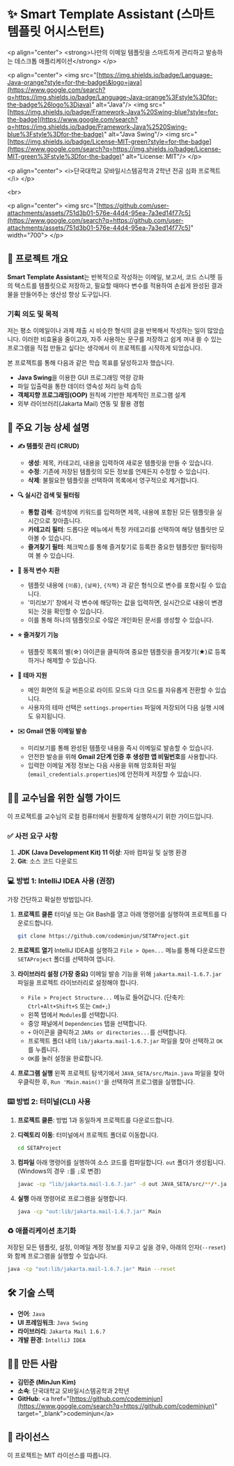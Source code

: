 # ✨ Smart Template Assistant (스마트 템플릿 어시스턴트)

\<p align="center"\>
\<strong\>나만의 이메일 템플릿을 스마트하게 관리하고 발송하는 데스크톱 애플리케이션\</strong\>
\</p\>

\<p align="center"\>
\<img src="[https://img.shields.io/badge/Language-Java-orange?style=for-the-badge\&logo=java](https://www.google.com/search?q=https://img.shields.io/badge/Language-Java-orange%3Fstyle%3Dfor-the-badge%26logo%3Djava)" alt="Java"/\>
\<img src="[https://img.shields.io/badge/Framework-Java%20Swing-blue?style=for-the-badge](https://www.google.com/search?q=https://img.shields.io/badge/Framework-Java%2520Swing-blue%3Fstyle%3Dfor-the-badge)" alt="Java Swing"/\>
\<img src="[https://img.shields.io/badge/License-MIT-green?style=for-the-badge](https://www.google.com/search?q=https://img.shields.io/badge/License-MIT-green%3Fstyle%3Dfor-the-badge)" alt="License: MIT"/\>
\</p\>

\<p align="center"\>
\<i\>단국대학교 모바일시스템공학과 2학년 전공 심화 프로젝트\</i\>
\</p\>

\<br\>

\<p align="center"\>
\<img src="[https://github.com/user-attachments/assets/751d3b01-576e-44d4-95ea-7a3ed14f77c5](https://www.google.com/search?q=https://github.com/user-attachments/assets/751d3b01-576e-44d4-95ea-7a3ed14f77c5)" width="700"\>
\</p\>

## 📖 프로젝트 개요

**Smart Template Assistant**는 반복적으로 작성하는 이메일, 보고서, 코드 스니펫 등의 텍스트를 템플릿으로 저장하고, 필요할 때마다 변수를 적용하여 손쉽게 완성된 결과물을 만들어주는 생산성 향상 도구입니다.

### 기획 의도 및 목적

저는 평소 이메일이나 과제 제출 시 비슷한 형식의 글을 반복해서 작성하는 일이 많았습니다. 이러한 비효율을 줄이고자, 자주 사용하는 문구를 저장하고 쉽게 꺼내 쓸 수 있는 프로그램을 직접 만들고 싶다는 생각에서 이 프로젝트를 시작하게 되었습니다.

본 프로젝트를 통해 다음과 같은 학습 목표를 달성하고자 했습니다.

  - **Java Swing**을 이용한 GUI 프로그래밍 역량 강화
  - 파일 입출력을 통한 데이터 영속성 처리 능력 습득
  - **객체지향 프로그래밍(OOP)** 원칙에 기반한 체계적인 프로그램 설계
  - 외부 라이브러리(Jakarta Mail) 연동 및 활용 경험

## 🚀 주요 기능 상세 설명

  * **✍️ 템플릿 관리 (CRUD)**

      * **생성**: 제목, 카테고리, 내용을 입력하여 새로운 템플릿을 만들 수 있습니다.
      * **수정**: 기존에 저장된 템플릿의 모든 정보를 언제든지 수정할 수 있습니다.
      * **삭제**: 불필요한 템플릿을 선택하여 목록에서 영구적으로 제거합니다.

  * **🔍 실시간 검색 및 필터링**

      * **통합 검색**: 검색창에 키워드를 입력하면 제목, 내용에 포함된 모든 템플릿을 실시간으로 찾아줍니다.
      * **카테고리 필터**: 드롭다운 메뉴에서 특정 카테고리를 선택하여 해당 템플릿만 모아볼 수 있습니다.
      * **즐겨찾기 필터**: 체크박스를 통해 즐겨찾기로 등록한 중요한 템플릿만 필터링하여 볼 수 있습니다.

  * **🔄 동적 변수 치환**

      * 템플릿 내용에 `{이름}`, `{날짜}`, `{직책}` 과 같은 형식으로 변수를 포함시킬 수 있습니다.
      * '미리보기' 창에서 각 변수에 해당하는 값을 입력하면, 실시간으로 내용이 변경되는 것을 확인할 수 있습니다.
      * 이를 통해 하나의 템플릿으로 수많은 개인화된 문서를 생성할 수 있습니다.

  * **⭐ 즐겨찾기 기능**

      * 템플릿 목록의 별(☆) 아이콘을 클릭하여 중요한 템플릿을 즐겨찾기(★)로 등록하거나 해제할 수 있습니다.

  * **🎨 테마 지원**

      * 메인 화면의 토글 버튼으로 라이트 모드와 다크 모드를 자유롭게 전환할 수 있습니다.
      * 사용자의 테마 선택은 `settings.properties` 파일에 저장되어 다음 실행 시에도 유지됩니다.

  * **✉️ Gmail 연동 이메일 발송**

      * 미리보기를 통해 완성된 템플릿 내용을 즉시 이메일로 발송할 수 있습니다.
      * 안전한 발송을 위해 **Gmail 2단계 인증 후 생성한 앱 비밀번호**를 사용합니다.
      * 입력한 이메일 계정 정보는 다음 사용을 위해 암호화된 파일(`email_credentials.properties`)에 안전하게 저장할 수 있습니다.

## 👨‍🏫 교수님을 위한 실행 가이드

이 프로젝트를 교수님의 로컬 컴퓨터에서 원활하게 실행하시기 위한 가이드입니다.

### ✅ 사전 요구 사항

1.  **JDK (Java Development Kit) 11 이상**: 자바 컴파일 및 실행 환경
2.  **Git**: 소스 코드 다운로드

### 💻 방법 1: IntelliJ IDEA 사용 (권장)

가장 간단하고 확실한 방법입니다.

1.  **프로젝트 클론**
    터미널 또는 Git Bash를 열고 아래 명령어를 실행하여 프로젝트를 다운로드합니다.

    ```bash
    git clone https://github.com/codeminjun/SETAProject.git
    ```

2.  **프로젝트 열기**
    IntelliJ IDEA를 실행하고 `File > Open...` 메뉴를 통해 다운로드한 `SETAProject` 폴더를 선택하여 엽니다.

3.  **라이브러리 설정 (가장 중요)**
    이메일 발송 기능을 위해 `jakarta.mail-1.6.7.jar` 파일을 프로젝트 라이브러리로 설정해야 합니다.

      * `File > Project Structure...` 메뉴로 들어갑니다. (단축키: `Ctrl+Alt+Shift+S` 또는 `Cmd+;`)
      * 왼쪽 탭에서 `Modules`를 선택합니다.
      * 중앙 패널에서 `Dependencies` 탭을 선택합니다.
      * `+` 아이콘을 클릭하고 `JARs or directories...`를 선택합니다.
      * 프로젝트 폴더 내의 `lib/jakarta.mail-1.6.7.jar` 파일을 찾아 선택하고 `OK`를 누릅니다.
      * `OK`를 눌러 설정을 완료합니다.

4.  **프로그램 실행**
    왼쪽 프로젝트 탐색기에서 `JAVA_SETA/src/Main.java` 파일을 찾아 우클릭한 후, `Run 'Main.main()'`을 선택하여 프로그램을 실행합니다.

### ⌨️ 방법 2: 터미널(CLI) 사용

1.  **프로젝트 클론**: 방법 1과 동일하게 프로젝트를 다운로드합니다.

2.  **디렉토리 이동**: 터미널에서 프로젝트 폴더로 이동합니다.

    ```bash
    cd SETAProject
    ```

3.  **컴파일**
    아래 명령어를 실행하여 소스 코드를 컴파일합니다. `out` 폴더가 생성됩니다. (Windows의 경우 `:`를 `;`로 변경)

    ```bash
    javac -cp "lib/jakarta.mail-1.6.7.jar" -d out JAVA_SETA/src/**/*.java
    ```

4.  **실행**
    아래 명령어로 프로그램을 실행합니다.

    ```bash
    java -cp "out:lib/jakarta.mail-1.6.7.jar" Main
    ```

### ♻️ 애플리케이션 초기화

저장된 모든 템플릿, 설정, 이메일 계정 정보를 지우고 싶을 경우, 아래의 인자(`--reset`)와 함께 프로그램을 실행할 수 있습니다.

```bash
java -cp "out:lib/jakarta.mail-1.6.7.jar" Main --reset
```

## 🛠 기술 스택

  * **언어**: `Java`
  * **UI 프레임워크**: `Java Swing`
  * **라이브러리**: `Jakarta Mail 1.6.7`
  * **개발 환경**: `IntelliJ IDEA`

## 🧑‍💻 만든 사람

  * **김민준 (MinJun Kim)**
  * **소속**: 단국대학교 모바일시스템공학과 2학년
  * **GitHub**: \<a href="[https://github.com/codeminjun](https://www.google.com/search?q=https://github.com/codeminjun)" target="\_blank"\>codeminjun\</a\>

## 📄 라이선스

이 프로젝트는 MIT 라이선스를 따릅니다.

